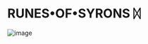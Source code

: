 # RUNES•OF•SYRONS ᛞ

![image](https://github.com/user-attachments/assets/126265af-f513-4822-ac77-f6216b05cf5b)

